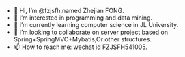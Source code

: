 - 👋 Hi, I’m @fzjsfh,named Zhejian FONG.
- 👀 I’m interested in programming and data mining.
- 🌱 I’m currently learning computer science in JL University.
- 💞️ I’m looking to collaborate on server project based on Spring+SpringMVC+Mybatis,Or other structures.
- 📫 How to reach me: wechat id FZJSFH541005.

<!---
fzjsfh/fzjsfh is a ✨ special ✨ repository because its `README.md` (this file) appears on your GitHub profile.
You can click the Preview link to take a look at your changes.
--->
